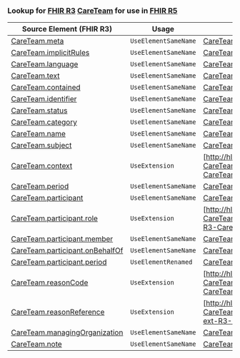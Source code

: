 ### Lookup for [FHIR R3](https://hl7.org/fhir/STU3/) [CareTeam](https://hl7.org/fhir/STU3/CareTeam.html) for use in [FHIR R5](https://hl7.org/fhir/R5/)

| Source Element (FHIR R3) | Usage | Target |
| -------------- | ----- | ------ |
| [CareTeam.meta](https://hl7.org/fhir/STU3/CareTeam.html#resource) | `UseElementSameName` | [CareTeam.meta](https://hl7.org/fhir/R5/CareTeam.html#resource) |
| [CareTeam.implicitRules](https://hl7.org/fhir/STU3/CareTeam.html#resource) | `UseElementSameName` | [CareTeam.implicitRules](https://hl7.org/fhir/R5/CareTeam.html#resource) |
| [CareTeam.language](https://hl7.org/fhir/STU3/CareTeam.html#resource) | `UseElementSameName` | [CareTeam.language](https://hl7.org/fhir/R5/CareTeam.html#resource) |
| [CareTeam.text](https://hl7.org/fhir/STU3/CareTeam.html#resource) | `UseElementSameName` | [CareTeam.text](https://hl7.org/fhir/R5/CareTeam.html#resource) |
| [CareTeam.contained](https://hl7.org/fhir/STU3/CareTeam.html#resource) | `UseElementSameName` | [CareTeam.contained](https://hl7.org/fhir/R5/CareTeam.html#resource) |
| [CareTeam.identifier](https://hl7.org/fhir/STU3/CareTeam.html#resource) | `UseElementSameName` | [CareTeam.identifier](https://hl7.org/fhir/R5/CareTeam.html#resource) |
| [CareTeam.status](https://hl7.org/fhir/STU3/CareTeam.html#resource) | `UseElementSameName` | [CareTeam.status](https://hl7.org/fhir/R5/CareTeam.html#resource) |
| [CareTeam.category](https://hl7.org/fhir/STU3/CareTeam.html#resource) | `UseElementSameName` | [CareTeam.category](https://hl7.org/fhir/R5/CareTeam.html#resource) |
| [CareTeam.name](https://hl7.org/fhir/STU3/CareTeam.html#resource) | `UseElementSameName` | [CareTeam.name](https://hl7.org/fhir/R5/CareTeam.html#resource) |
| [CareTeam.subject](https://hl7.org/fhir/STU3/CareTeam.html#resource) | `UseElementSameName` | [CareTeam.subject](https://hl7.org/fhir/R5/CareTeam.html#resource) |
| [CareTeam.context](https://hl7.org/fhir/STU3/CareTeam.html#resource) | `UseExtension` | [http://hl7.org/fhir/3.0/StructureDefinition/extension-CareTeam.context](StructureDefinition-ext-R3-CareTeam.context.html) |
| [CareTeam.period](https://hl7.org/fhir/STU3/CareTeam.html#resource) | `UseElementSameName` | [CareTeam.period](https://hl7.org/fhir/R5/CareTeam.html#resource) |
| [CareTeam.participant](https://hl7.org/fhir/STU3/CareTeam.html#resource) | `UseElementSameName` | [CareTeam.participant](https://hl7.org/fhir/R5/CareTeam.html#resource) |
| [CareTeam.participant.role](https://hl7.org/fhir/STU3/CareTeam.html#resource) | `UseExtension` | [http://hl7.org/fhir/3.0/StructureDefinition/extension-CareTeam.participant.role](StructureDefinition-ext-R3-CareTeam.pa.role.html) |
| [CareTeam.participant.member](https://hl7.org/fhir/STU3/CareTeam.html#resource) | `UseElementSameName` | [CareTeam.participant.member](https://hl7.org/fhir/R5/CareTeam.html#resource) |
| [CareTeam.participant.onBehalfOf](https://hl7.org/fhir/STU3/CareTeam.html#resource) | `UseElementSameName` | [CareTeam.participant.onBehalfOf](https://hl7.org/fhir/R5/CareTeam.html#resource) |
| [CareTeam.participant.period](https://hl7.org/fhir/STU3/CareTeam.html#resource) | `UseElementRenamed` | [CareTeam.participant.coverage[x]](https://hl7.org/fhir/R5/CareTeam.html#resource) |
| [CareTeam.reasonCode](https://hl7.org/fhir/STU3/CareTeam.html#resource) | `UseExtension` | [http://hl7.org/fhir/3.0/StructureDefinition/extension-CareTeam.reasonCode](StructureDefinition-ext-R3-CareTeam.reasonCode.html) |
| [CareTeam.reasonReference](https://hl7.org/fhir/STU3/CareTeam.html#resource) | `UseExtension` | [http://hl7.org/fhir/3.0/StructureDefinition/extension-CareTeam.reasonReference](StructureDefinition-ext-R3-CareTeam.reasonReference.html) |
| [CareTeam.managingOrganization](https://hl7.org/fhir/STU3/CareTeam.html#resource) | `UseElementSameName` | [CareTeam.managingOrganization](https://hl7.org/fhir/R5/CareTeam.html#resource) |
| [CareTeam.note](https://hl7.org/fhir/STU3/CareTeam.html#resource) | `UseElementSameName` | [CareTeam.note](https://hl7.org/fhir/R5/CareTeam.html#resource) |
